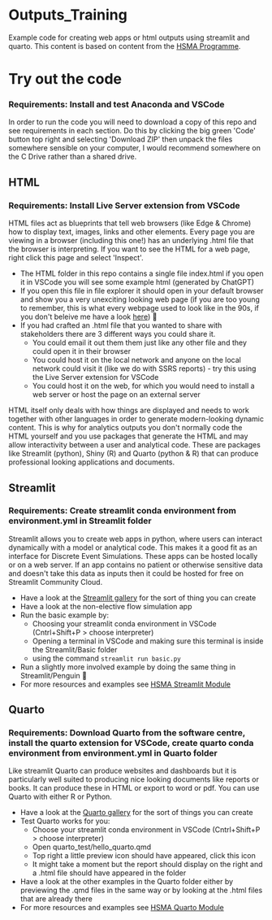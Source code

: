 # Outputs_Training
Example code for creating web apps or html outputs using streamlit and quarto. This content is based on content from the [HSMA Programme](https://hsma-programme.github.io/hsma_site/).

# Try out the code
### Requirements: Install and test Anaconda and VSCode
In order to run the code you will need to download a copy of this repo and see requirements in each section. Do this by clicking the big green 'Code' button top right and selecting 'Download ZIP' then unpack the files somewhere sensible on your computer, I would recommend somewhere on the C Drive rather than a shared drive.

## HTML
### Requirements: Install Live Server extension from VSCode
HTML files act as blueprints that tell web browsers (like Edge & Chrome) how to display text, images, links and other elements. Every page you are viewing in a browser (including this one!) has an underlying .html file that the browser is interpreting. If you want to see the HTML for a web page, right click this page and select 'Inspect'. 
* The HTML folder in this repo contains a single file index.html if you open it in VSCode you will see some example html (generated by ChatGPT)
* If you open this file in file explorer it should open in your default browser and show you a very unexciting looking web page (if you are too young to remember, this is what every webpage used to look like in the 90s, if you don't beleive me have a look [here](https://www.webdesignmuseum.org/exhibitions/web-design-in-the-90s)) :space_invader:
* If you had crafted an .html file that you wanted to share with stakeholders there are 3 different ways you could share it.
     * You could email it out them them just like any other file and they could open it in their browser
     * You could host it on the local network and anyone on the local network could visit it (like we do with SSRS reports) - try this using the Live Server extension for VSCode
     * You could host it on the web, for which you would need to install a web server or host the page on an external server

HTML itself only deals with how things are displayed and needs to work together with other languages in order to generate modern-looking dynamic content. This is why for analytics outputs you don't normally code the HTML yourself and you use packages that generate the HTML and may allow interactivity between a user and analytical code. These are packages like Streamlit (python), Shiny (R) and Quarto (python & R) that can produce professional looking applications and documents.

## Streamlit
### Requirements: Create streamlit conda environment from environment.yml in Streamlit folder
Streamlit allows you to create web apps in python, where users can interact dynamically with a model or analytical code. This makes it a good fit as an interface for Discrete Event Simulations. These apps can be hosted locally or on a web server. If an app contains no patient or otherwise sensitive data and doesn't take this data as inputs then it could be hosted for free on Streamlit Community Cloud.
* Have a look at the [Streamlit gallery](https://streamlit.io/gallery) for the sort of thing you can create
* Have a look at the non-elective flow simulation app
* Run the basic example by:
    * Choosing your streamlit conda environment in VSCode (Cntrl+Shift+P > choose interpreter)
    * Opening a terminal in VSCode and making sure this terminal is inside the Streamlit/Basic folder
    * using the command `streamlit run basic.py`
* Run a slightly more involved example by doing the same thing in Streamlit/Penguin :penguin:
* For more resources and examples see [HSMA Streamlit Module](https://hsma-programme.github.io/hsma_site/hsma_content/modules/current_module_details/7_git_and_web_development.html)

## Quarto
### Requirements: Download Quarto from the software centre, install the quarto extension for VSCode, create quarto conda environment from environment.yml in Quarto folder
Like streamlit Quarto can produce websites and dashboards but it is particularly well suited to producing nice looking documents like reports or books. It can produce these in HTML or export to word or pdf. You can use Quarto with either R or Python.
* Have a look at the [Quarto gallery](https://quarto.org/docs/gallery/) for the sort of things you can create
* Test Quarto works for you:
    * Choose your streamlit conda environment in VSCode (Cntrl+Shift+P > choose interpreter)
    * Open quarto_test/hello_quarto.qmd
    * Top right a little preview icon should have appeared, click this icon
    * It might take a moment but the report should display on the right and a .html file should have appeared in the folder
* Have a look at the other examples in the Quarto folder either by previewing the .qmd files in the same way or by looking at the .html files that are already there
* For more resources and examples see [HSMA Quarto Module](https://hsma-programme.github.io/hsma_site/hsma_content/modules/current_module_details/8_modern_analytics.html)
